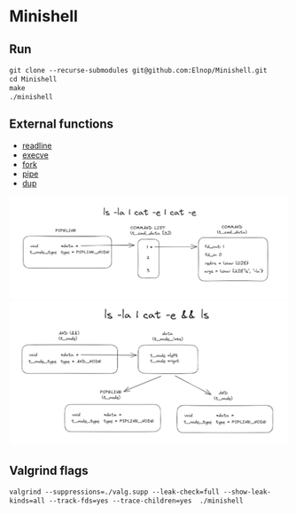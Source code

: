 # Minishell

## Run
```
git clone --recurse-submodules git@github.com:Elnop/Minishell.git
cd Minishell
make
./minishell
```

## External functions
- [readline](https://www.man7.org/linux/man-pages/man3/readline.3.html)
- [execve](http://manpagesfr.free.fr/man/man2/execve.2.html)
- [fork](http://manpagesfr.free.fr/man/man2/fork.2.html)
- [pipe](http://manpagesfr.free.fr/man/man2/pipe.2.html)
- [dup](http://manpagesfr.free.fr/man/man2/dup.2.html)

![](assets/image1.png)
![](assets/image2.png)

## Valgrind flags

```
valgrind --suppressions=./valg.supp --leak-check=full --show-leak-kinds=all --track-fds=yes --trace-children=yes  ./minishell
```
